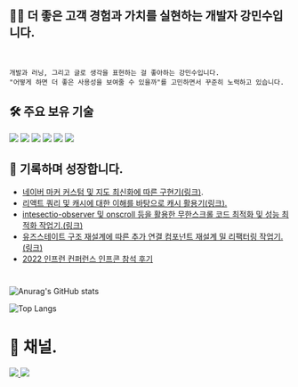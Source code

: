<div align="left">


## 🏃🏻 더 좋은 고객 경험과 가치를 실현하는 개발자 강민수입니다.  
	
</br>

	개발과 러닝, 그리고 글로 생각을 표현하는 걸 좋아하는 강민수입니다. 
	"어떻게 하면 더 좋은 사용성을 보여줄 수 있을까"를 고민하면서 꾸준히 노력하고 있습니다. 


## 🛠 주요 보유 기술

<img src="https://img.shields.io/badge/javascript-F7DF1E?style=for-the-badge&logo=javascript&logoColor=black">
<img src="https://img.shields.io/badge/typescript-3178C6?style=for-the-badge&logo=typescript&logoColor=black">
<img src="https://img.shields.io/badge/react-61DAFB?style=for-the-badge&logo=react&logoColor=black">
<img src="https://img.shields.io/badge/next.js-00000?style=for-the-badge&logo=next.js&logoColor=black">
<img src="https://img.shields.io/badge/reactquery-FF4154?style=for-the-badge&logo=reactquery&logoColor=black">
<img src="https://img.shields.io/badge/recoil-3178C6?style=for-the-badge&logo=recoil&logoColor=white">


## 📖 기록하며 성장합니다.

- [네이버 마커 커스텀 및 지도 최신화에 따른 구현기(링크)](https://chisel-tire-a0d.notion.site/What-s-about-Map-feat-4a8738816ca7496484a81cf921ca2e96?pvs=4).
- [리액트 쿼리 및 캐시에 대한 이해를 바탕으로 캐시 활용기(링크).](https://chisel-tire-a0d.notion.site/React-Query-11f5b05daf284196b0fec3374c3f0580?pvs=4)
- [intesectio-observer 및 onscroll 등을 활용한 무한스크롤 코드 최적화 및 성능 최적화 작업기.(링크)](https://velog.io/@minsu8834/%EB%B2%84%EA%B7%B8-%EC%B2%9C%EA%B5%AD%EC%97%90-%EC%98%A4%EC%8B%A0-%EA%B2%83%EC%9D%84-%ED%99%98%EC%98%81%ED%95%A9%EB%8B%88%EB%8B%A4...-%EB%8B%A4%EC%8B%9C-%EC%8B%9C%EC%9E%91%ED%95%98%EB%8A%94-%EB%A6%AC%ED%8C%A9%ED%86%A0%EB%A7%81-3%ED%83%84)
- [유즈스테이트 구조 재설계에 따른 추가 연결 컴포넌트 재설계 밀 리팩터링 작업기.(링크)](https://velog.io/@minsu8834/%EB%A6%AC-%ED%8C%A9%ED%86%A0%EB%A7%81-%EC%9D%B4%EC%A0%84%EC%97%90-%EB%82%B4-%EC%BD%94%EB%93%9C%EB%8A%94-%EC%A0%9C%EB%8C%80%EB%A1%9C-%EB%90%9C-%EC%BD%94%EB%93%9C%EA%B0%80-%EC%95%84%EB%8B%88%EC%97%88%EB%8B%A4...-feat.-1%EC%B0%A8-%ED%94%84%EB%A1%9C%EC%A0%9D%ED%8A%B8-%EB%A6%AC%ED%8C%A9%ED%86%A0%EB%A7%81-%ED%9B%84%EA%B8%B0-3%ED%8E%B8#%F0%9F%A4%A6-02-%EA%B7%B8%EB%9E%AC%EB%8B%A4-%EB%82%98%EB%8A%94-%EC%95%84%EC%A7%81-%EB%A6%AC%EC%97%91%ED%8A%B8%EC%9D%98-%EC%83%81%ED%83%9C-%EB%B3%80%EA%B2%BD-%EA%B5%AC%EC%A1%B0%EC%99%80-%EC%A7%80%EC%97%AD%EC%84%B1%EC%97%90-%EB%8C%80%ED%95%B4-%EB%AA%B0%EB%9E%90%EC%97%88%EB%8B%A4)
- [2022 인프런 컨퍼런스 인프콘 참석 후기](https://chisel-tire-a0d.notion.site/2022-Infcon-My-first-Developer-Conference-d4632a2f3c9d4e3da963d13aa5a504ac)


#
<!-- [![minsu kang's github stats](https://github-readme-stats.vercel.app/api?username=minchodang&show_icons=true&theme=aura) -->
	
![Anurag's GitHub stats](https://github-readme-stats.vercel.app/api?username=minchodang&count_private=true&show_icons=true&theme=aura)


![Top Langs](https://github-readme-stats.vercel.app/api/top-langs/?username=minchodang&layout=compact&theme=tokyonight)

#

# 📮 채널. 
<a href="https://chisel-tire-a0d.notion.site/ecd8454461754d5780501a92ba1e0272">
<img src="https://img.shields.io/badge/notion-FFFFFF?style=for-the-badge&logo=notion&logoColor=black">
</a>
<a href="https://velog.io/@minsu8834">
<img src="https://img.shields.io/badge/velog-00000?style=for-the-badge&logo=velog&logoColor=black">
</a>

</div>
